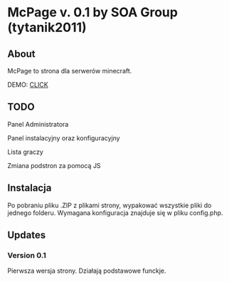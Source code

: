 <h1>McPage v. 0.1 by SOA Group (tytanik2011)</h1>
<h2>About</h2>
<p>McPage to strona dla serwerów minecraft.</p>
<p>DEMO: <a href="http://soagroup.cba.pl/" target="_blank">CLICK</a></p>
<h2>TODO</h2>
<p> Panel Administratora</p>
<p> Panel instalacyjny oraz konfiguracyjny</p>
<p> Lista graczy</p>
<p> Zmiana podstron za pomocą JS</p>
<h2>Instalacja</h2>
<p>Po pobraniu pliku .ZIP z plikami strony, wypakować wszystkie pliki do jednego folderu. Wymagana konfiguracja znajduje się w pliku config.php.</p>
<h2>Updates</h2>
  <h3>  Version 0.1</h3>
    <p>   Pierwsza wersja strony. Działają podstawowe funckje.</p>
  
  
